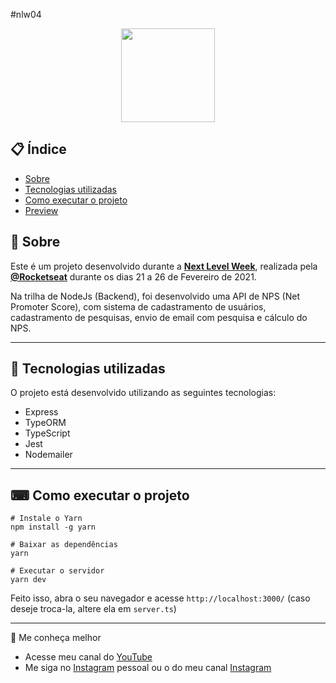 #nlw04
<p align="center">
  <img src="https://ik.imagekit.io/uafxvegvbr1/nlwgithub_IwfcyXWsk.png" width="150" >
</p>

<div align="center">

</div>

## 📋 Índice

- [Sobre](#-Sobre)
- [Tecnologias utilizadas](#-Tecnologias-utilizadas)
- [Como executar o projeto](#-Como-executar-o-projeto)
- [Preview](#-Preview)


## 📖 Sobre 

Este é um projeto desenvolvido durante a **[Next Level Week](https://nextlevelweek.com/)**, realizada pela **[@Rocketseat](https://github.com/Rocketseat)** durante os dias 21 a 26 de Fevereiro de 2021.

Na trilha de NodeJs (Backend), foi desenvolvido uma API de NPS (Net Promoter Score), com sistema de cadastramento de usuários, cadastramento de pesquisas, envio de email com pesquisa e cálculo do NPS.

--- 

## 🚀 Tecnologias utilizadas

O projeto está desenvolvido utilizando as seguintes tecnologias:

- Express
- TypeORM
- TypeScript
- Jest 
- Nodemailer 

--- 

## ⌨ Como executar o projeto

```
# Instale o Yarn
npm install -g yarn

# Baixar as dependências
yarn

# Executar o servidor
yarn dev
```

Feito isso, abra o seu navegador e acesse `http://localhost:3000/` (caso deseje troca-la, altere ela em `server.ts`)

---
🧑 Me conheça melhor
-   Acesse meu canal do [YouTube](https://www.youtube.com/channel/UCVkxzvBQds33CM9DYq4Uwbw)
-   Me siga no [Instagram](https://instagram.com/gabrielsalvatoreee) pessoal ou o do meu canal [Instagram](https://instagram.com/coisasbostas3)

